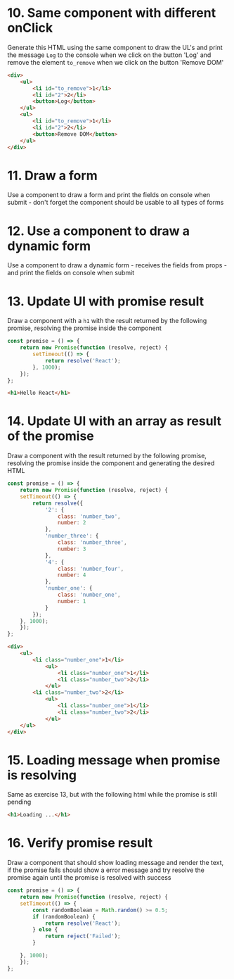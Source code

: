# 10. Same component with different onClick

Generate this HTML using the same component to draw the UL's and print the message `Log` to the console when we click on the button 'Log' and remove the element `to_remove` when we click on the button 'Remove DOM'

```html
<div>
    <ul>
        <li id="to_remove">1</li>
        <li id="2">2</li>
        <button>Log</button>
    </ul>
    <ul>
        <li id="to_remove">1</li>
        <li id="2">2</li>
        <button>Remove DOM</button>
    </ul>
</div>
```

# 11. Draw a form

Use a component to draw a form and print the fields on console when submit - don't forget the component should be usable to all types of forms

# 12. Use a component to draw a dynamic form

Use a component to draw a dynamic form - receives the fields from props - and print the fields on console when submit

# 13. Update UI with promise result

Draw a component with a `h1` with the result returned by the following promise, resolving the promise inside the component

```js
const promise = () => {
    return new Promise(function (resolve, reject) {
        setTimeout(() => {
            return resolve('React');
        }, 1000);
    });
};
```

```html
<h1>Hello React</h1>
```

# 14. Update UI with an array as result of the promise

Draw a component with the result returned by the following promise, resolving the promise inside the component and generating the desired HTML

```js
const promise = () => {
    return new Promise(function (resolve, reject) {
    setTimeout(() => {
        return resolve({
            '2': {
                class: 'number_two',
                number: 2
            },
            'number_three': {
                class: 'number_three',
                number: 3
            },
            '4': {
                class: 'number_four',
                number: 4
            },
            'number_one': {
                class: 'number_one',
                number: 1
            }
        });
    }, 1000);
    });
};
```

```html
<div>
    <ul>
        <li class="number_one">1</li>
            <ul>
                <li class="number_one">1</li>
                <li class="number_two">2</li>
            </ul>
        <li class="number_two">2</li>
            <ul>
                <li class="number_one">1</li>
                <li class="number_two">2</li>
            </ul>
    </ul>
</div>
```

# 15. Loading message when promise is resolving

Same as exercise 13, but with the following html while the promise is still pending

```html
<h1>Loading ...</h1>
```

# 16. Verify promise result

Draw a component that should show loading message and render the text, if the promise fails should show a error message and try resolve the promise again until the promise is resolved with success

```js
const promise = () => {
    return new Promise(function (resolve, reject) {
    setTimeout(() => {
        const randomBoolean = Math.random() >= 0.5;
        if (randomBoolean) {
            return resolve('React');
        } else {
            return reject('Failed');
        }

    }, 1000);
    });
};
```